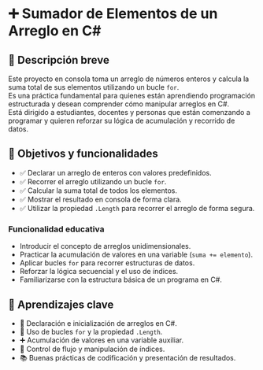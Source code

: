# ➕ Sumador de Elementos de un Arreglo en C#

## 🎯 Descripción breve

Este proyecto en consola toma un arreglo de números enteros y calcula la suma total de sus elementos utilizando un bucle `for`.  
Es una práctica fundamental para quienes están aprendiendo programación estructurada y desean comprender cómo manipular arreglos en C#.  
Está dirigido a estudiantes, docentes y personas que están comenzando a programar y quieren reforzar su lógica de acumulación y recorrido de datos.

## 📌 Objetivos y funcionalidades

- ✅ Declarar un arreglo de enteros con valores predefinidos.
- ✅ Recorrer el arreglo utilizando un bucle `for`.
- ✅ Calcular la suma total de todos los elementos.
- ✅ Mostrar el resultado en consola de forma clara.
- ✅ Utilizar la propiedad `.Length` para recorrer el arreglo de forma segura.

### Funcionalidad educativa

- Introducir el concepto de arreglos unidimensionales.
- Practicar la acumulación de valores en una variable (`suma += elemento`).
- Aplicar bucles `for` para recorrer estructuras de datos.
- Reforzar la lógica secuencial y el uso de índices.
- Familiarizarse con la estructura básica de un programa en C#.

## 🧠 Aprendizajes clave

- 🔢 Declaración e inicialización de arreglos en C#.
- 🔁 Uso de bucles `for` y la propiedad `.Length`.
- ➕ Acumulación de valores en una variable auxiliar.
- 🧵 Control de flujo y manipulación de índices.
- 📚 Buenas prácticas de codificación y presentación de resultados.
